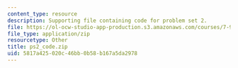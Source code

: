 ```yaml
---
content_type: resource
description: Supporting file containing code for problem set 2.
file: https://ol-ocw-studio-app-production.s3.amazonaws.com/courses/7-90j-computational-functional-genomics-spring-2005/5817a425020c46bb0b58b167a5da2978_ps2_code.zip
file_type: application/zip
resourcetype: Other
title: ps2_code.zip
uid: 5817a425-020c-46bb-0b58-b167a5da2978
---
```

